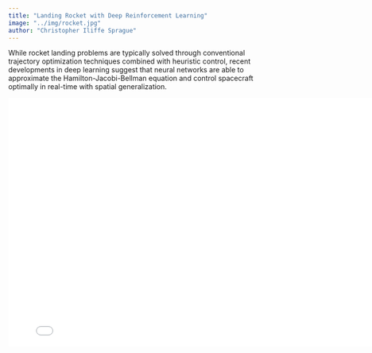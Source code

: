 ```yaml
---
title: "Landing Rocket with Deep Reinforcement Learning"
image: "../img/rocket.jpg"
author: "Christopher Iliffe Sprague"
---
```



While rocket landing problems are typically solved through conventional trajectory optimization techniques combined with heuristic control, recent developments in deep learning suggest that neural networks are able to approximate the Hamilton-Jacobi-Bellman equation and control spacecraft optimally in real-time with spatial generalization.


<div class="sl-block-content" style="z-index: 11;">
<iframe src="//slides.com/christopheriliffesprague/deck/embed" width="800" height="500" scrolling="no" frameborder="0" webkitallowfullscreen mozallowfullscreen allowfullscreen></iframe>
</div>
